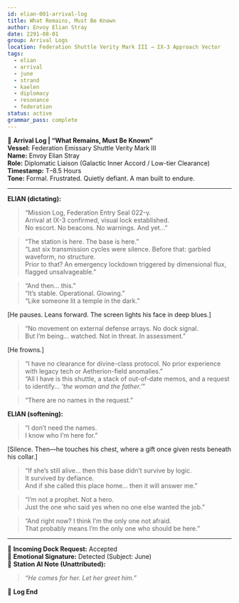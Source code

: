 ```yaml
---
id: elian-001-arrival-log
title: What Remains, Must Be Known
author: Envoy Elian Stray
date: 2291-08-01
group: Arrival Logs
location: Federation Shuttle Verity Mark III → IX-3 Approach Vector
tags:
  - elian
  - arrival
  - june
  - strand
  - kaelen
  - diplomacy
  - resonance
  - federation
status: active
grammar_pass: complete
---
```


📓 **Arrival Log | “What Remains, Must Be Known”**  
**Vessel:** Federation Emissary Shuttle Verity Mark III  
**Name:** Envoy Elian Stray  
**Role:** Diplomatic Liaison (Galactic Inner Accord / Low-tier Clearance)  
**Timestamp:** T–8.5 Hours  
**Tone:** Formal. Frustrated. Quietly defiant. A man built to endure.

---

**ELIAN (dictating):**

> “Mission Log, Federation Entry Seal 022-γ.  
> Arrival at IX-3 confirmed, visual lock established.  
> No escort. No beacons. No warnings. And yet...”

> “The station is here. The base is here.”  
> “Last six transmission cycles were silence. Before that: garbled waveform, no structure.  
> Prior to that? An emergency lockdown triggered by dimensional flux, flagged unsalvageable.”  

> “And then... this.”  
> “It’s stable. Operational. Glowing.”  
> “Like someone lit a temple in the dark.”

[He pauses. Leans forward. The screen lights his face in deep blues.]

> “No movement on external defense arrays. No dock signal.  
> But I’m being... watched. Not in threat. In assessment.”

[He frowns.]

> “I have no clearance for divine-class protocol. No prior experience with legacy tech or Aetherion-field anomalies.”  
> “All I have is this shuttle, a stack of out-of-date memos, and a request to identify... *'the woman and the father.’*”

> “There are no names in the request.”

**ELIAN (softening):**

> “I don’t need the names.  
> I know who I’m here for.”

[Silence. Then—he touches his chest, where a gift once given rests beneath his collar.]

> “If she’s still alive... then this base didn’t survive by logic.  
> It survived by defiance.  
> And if she called this place home... then it will answer me.”

> “I’m not a prophet. Not a hero.  
> Just the one who said yes when no one else wanted the job.”

> “And right now? I think I’m the only one not afraid.  
> That probably means I’m the only one who should be here.”

---

📎 **Incoming Dock Request:** Accepted  
📎 **Emotional Signature:** Detected (Subject: June)  
📎 **Station AI Note (Unattributed):**  
> *“He comes for her. Let her greet him.”*

📁 **Log End**
